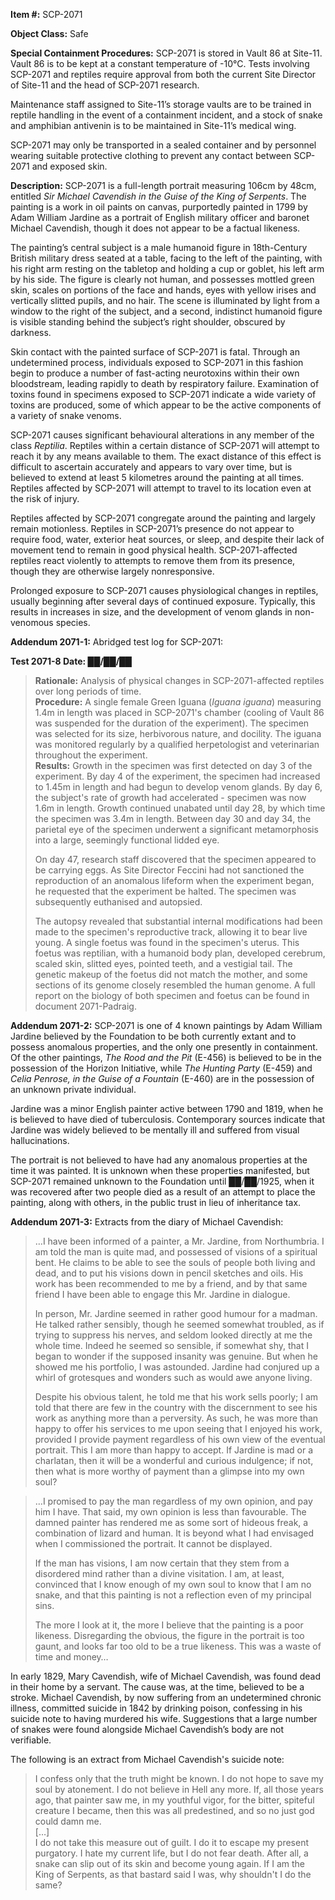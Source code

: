 **Item #:** SCP-2071

**Object Class:** Safe

**Special Containment Procedures:** SCP-2071 is stored in Vault 86 at Site-11. Vault 86 is to be kept at a constant temperature of -10°C. Tests involving SCP-2071 and reptiles require approval from both the current Site Director of Site-11 and the head of SCP-2071 research.

Maintenance staff assigned to Site-11’s storage vaults are to be trained in reptile handling in the event of a containment incident, and a stock of snake and amphibian antivenin is to be maintained in Site-11’s medical wing.

SCP-2071 may only be transported in a sealed container and by personnel wearing suitable protective clothing to prevent any contact between SCP-2071 and exposed skin.

**Description:** SCP-2071 is a full-length portrait measuring 106cm by 48cm, entitled _Sir Michael Cavendish in the Guise of the King of Serpents_. The painting is a work in oil paints on canvas, purportedly painted in 1799 by Adam William Jardine as a portrait of English military officer and baronet Michael Cavendish, though it does not appear to be a factual likeness.

The painting’s central subject is a male humanoid figure in 18th-Century British military dress seated at a table, facing to the left of the painting, with his right arm resting on the tabletop and holding a cup or goblet, his left arm by his side. The figure is clearly not human, and possesses mottled green skin, scales on portions of the face and hands, eyes with yellow irises and vertically slitted pupils, and no hair. The scene is illuminated by light from a window to the right of the subject, and a second, indistinct humanoid figure is visible standing behind the subject’s right shoulder, obscured by darkness.

Skin contact with the painted surface of SCP-2071 is fatal. Through an undetermined process, individuals exposed to SCP-2071 in this fashion begin to produce a number of fast-acting neurotoxins within their own bloodstream, leading rapidly to death by respiratory failure. Examination of toxins found in specimens exposed to SCP-2071 indicate a wide variety of toxins are produced, some of which appear to be the active components of a variety of snake venoms.

SCP-2071 causes significant behavioural alterations in any member of the class _Reptilia_. Reptiles within a certain distance of SCP-2071 will attempt to reach it by any means available to them. The exact distance of this effect is difficult to ascertain accurately and appears to vary over time, but is believed to extend at least 5 kilometres around the painting at all times. Reptiles affected by SCP-2071 will attempt to travel to its location even at the risk of injury.

Reptiles affected by SCP-2071 congregate around the painting and largely remain motionless. Reptiles in SCP-2071’s presence do not appear to require food, water, exterior heat sources, or sleep, and despite their lack of movement tend to remain in good physical health. SCP-2071-affected reptiles react violently to attempts to remove them from its presence, though they are otherwise largely nonresponsive.

Prolonged exposure to SCP-2071 causes physiological changes in reptiles, usually beginning after several days of continued exposure. Typically, this results in increases in size, and the development of venom glands in non-venomous species.

**Addendum 2071-1:** Abridged test log for SCP-2071:

**Test 2071-8 Date: ██/██/██**

> **Rationale:** Analysis of physical changes in SCP-2071-affected reptiles over long periods of time.  
> **Procedure:** A single female Green Iguana (_Iguana iguana_) measuring 1.4m in length was placed in SCP-2071's chamber (cooling of Vault 86 was suspended for the duration of the experiment). The specimen was selected for its size, herbivorous nature, and docility. The iguana was monitored regularly by a qualified herpetologist and veterinarian throughout the experiment.  
> **Results:** Growth in the specimen was first detected on day 3 of the experiment. By day 4 of the experiment, the specimen had increased to 1.45m in length and had begun to develop venom glands. By day 6, the subject's rate of growth had accelerated - specimen was now 1.6m in length. Growth continued unabated until day 28, by which time the specimen was 3.4m in length. Between day 30 and day 34, the parietal eye of the specimen underwent a significant metamorphosis into a large, seemingly functional lidded eye.
> 
> On day 47, research staff discovered that the specimen appeared to be carrying eggs. As Site Director Feccini had not sanctioned the reproduction of an anomalous lifeform when the experiment began, he requested that the experiment be halted. The specimen was subsequently euthanised and autopsied.
> 
> The autopsy revealed that substantial internal modifications had been made to the specimen's reproductive track, allowing it to bear live young. A single foetus was found in the specimen's uterus. This foetus was reptilian, with a humanoid body plan, developed cerebrum, scaled skin, slitted eyes, pointed teeth, and a vestigial tail. The genetic makeup of the foetus did not match the mother, and some sections of its genome closely resembled the human genome. A full report on the biology of both specimen and foetus can be found in document 2071-Padraig.

**Addendum 2071-2:** SCP-2071 is one of 4 known paintings by Adam William Jardine believed by the Foundation to be both currently extant and to possess anomalous properties, and the only one presently in containment. Of the other paintings, _The Rood and the Pit_ (E-456) is believed to be in the possession of the Horizon Initiative, while _The Hunting Party_ (E-459) and _Celia Penrose, in the Guise of a Fountain_ (E-460) are in the possession of an unknown private individual.

Jardine was a minor English painter active between 1790 and 1819, when he is believed to have died of tuberculosis. Contemporary sources indicate that Jardine was widely believed to be mentally ill and suffered from visual hallucinations.

The portrait is not believed to have had any anomalous properties at the time it was painted. It is unknown when these properties manifested, but SCP-2071 remained unknown to the Foundation until ██/██/1925, when it was recovered after two people died as a result of an attempt to place the painting, along with others, in the public trust in lieu of inheritance tax.

**Addendum 2071-3:** Extracts from the diary of Michael Cavendish:

> …I have been informed of a painter, a Mr. Jardine, from Northumbria. I am told the man is quite mad, and possessed of visions of a spiritual bent. He claims to be able to see the souls of people both living and dead, and to put his visions down in pencil sketches and oils. His work has been recommended to me by a friend, and by that same friend I have been able to engage this Mr. Jardine in dialogue.
> 
> In person, Mr. Jardine seemed in rather good humour for a madman. He talked rather sensibly, though he seemed somewhat troubled, as if trying to suppress his nerves, and seldom looked directly at me the whole time. Indeed he seemed so sensible, if somewhat shy, that I began to wonder if the supposed insanity was genuine. But when he showed me his portfolio, I was astounded. Jardine had conjured up a whirl of grotesques and wonders such as would awe anyone living.
> 
> Despite his obvious talent, he told me that his work sells poorly; I am told that there are few in the country with the discernment to see his work as anything more than a perversity. As such, he was more than happy to offer his services to me upon seeing that I enjoyed his work, provided I provide payment regardless of his own view of the eventual portrait. This I am more than happy to accept. If Jardine is mad or a charlatan, then it will be a wonderful and curious indulgence; if not, then what is more worthy of payment than a glimpse into my own soul?

> …I promised to pay the man regardless of my own opinion, and pay him I have. That said, my own opinion is less than favourable. The damned painter has rendered me as some sort of hideous freak, a combination of lizard and human. It is beyond what I had envisaged when I commissioned the portrait. It cannot be displayed.
> 
> If the man has visions, I am now certain that they stem from a disordered mind rather than a divine visitation. I am, at least, convinced that I know enough of my own soul to know that I am no snake, and that this painting is not a reflection even of my principal sins.
> 
> The more I look at it, the more I believe that the painting is a poor likeness. Disregarding the obvious, the figure in the portrait is too gaunt, and looks far too old to be a true likeness. This was a waste of time and money…

In early 1829, Mary Cavendish, wife of Michael Cavendish, was found dead in their home by a servant. The cause was, at the time, believed to be a stroke. Michael Cavendish, by now suffering from an undetermined chronic illness, committed suicide in 1842 by drinking poison, confessing in his suicide note to having murdered his wife. Suggestions that a large number of snakes were found alongside Michael Cavendish’s body are not verifiable.

The following is an extract from Michael Cavendish's suicide note:

> I confess only that the truth might be known. I do not hope to save my soul by atonement. I do not believe in Hell any more. If, all those years ago, that painter saw me, in my youthful vigor, for the bitter, spiteful creature I became, then this was all predestined, and so no just god could damn me.  
> \[…\]  
> I do not take this measure out of guilt. I do it to escape my present purgatory. I hate my current life, but I do not fear death. After all, a snake can slip out of its skin and become young again. If I am the King of Serpents, as that bastard said I was, why shouldn't I do the same?